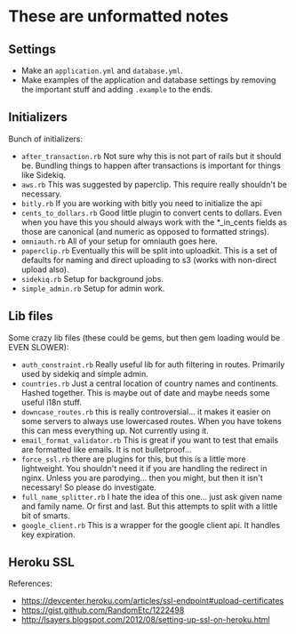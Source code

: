# These are unformatted notes

## Settings

* Make an `application.yml` and `database.yml`. 
* Make examples of the application and database settings by removing the important stuff and adding `.example` to the ends.

## Initializers

Bunch of initializers:

* `after_transaction.rb` Not sure why this is not part of rails but it should be. Bundling things to happen after transactions is important for things like Sidekiq.
* `aws.rb` This was suggested by paperclip. This require really shouldn't be necessary.
* `bitly.rb` If you are working with bitly you need to initialize the api
* `cents_to_dollars.rb` Good little plugin to convert cents to dollars. Even when you have this you should always work with the *_in_cents fields as those are canonical (and numeric as opposed to formatted strings).
* `omniauth.rb` All of your setup for omniauth goes here.
* `paperclip.rb` Eventually this will be split into uploadkit. This is a set of defaults for naming and direct uploading to s3 (works with non-direct upload also).
* `sidekiq.rb` Setup for background jobs.
* `simple_admin.rb` Setup for admin work.

## Lib files

Some crazy lib files (these could be gems, but then gem loading would be EVEN SLOWER):

* `auth_constraint.rb` Really useful lib for auth filtering in routes. Primarily used by sidekiq and simple admin.
* `countries.rb` Just a central location of country names and continents. Hashed together. This is maybe out of date and maybe needs some useful i18n stuff.
* `downcase_routes.rb` this is really controversial... it makes it easier on some servers to always use lowercased routes. When you have tokens this can mess everything up. Not currently using it.
* `email_format_validator.rb` This is great if you want to test that emails are formatted like emails. It is not bulletproof...
* `force_ssl.rb` there are plugins for this, but this is a little more lightweight. You shouldn't need it if you are handling the redirect in nginx. Unless you are parodying... then you might, but then it isn't necessary! So please do investigate. 
* `full_name_splitter.rb` I hate the idea of this one... just ask given name and family name. Or first and last. But this attempts to split with a little bit of smarts.
* `google_client.rb` This is a wrapper for the google client api. It handles key expiration.


## Heroku SSL

References:

* https://devcenter.heroku.com/articles/ssl-endpoint#upload-certificates
* https://gist.github.com/RandomEtc/1222498
* http://lsayers.blogspot.com/2012/08/setting-up-ssl-on-heroku.html
